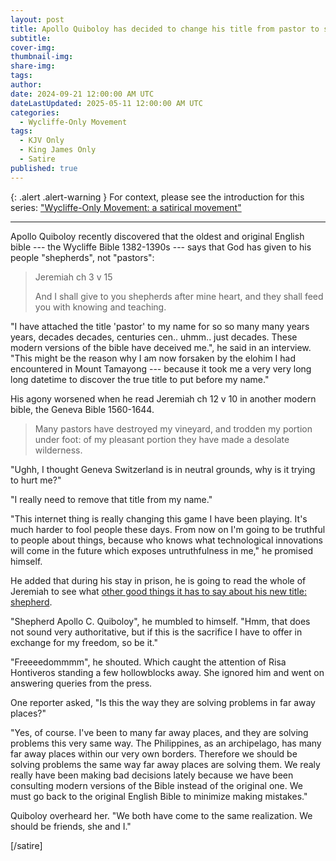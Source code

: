 ```yaml
---
layout: post
title: Apollo Quiboloy has decided to change his title from pastor to shepherd
subtitle:
cover-img: 
thumbnail-img: 
share-img: 
tags:
author: 
date: 2024-09-21 12:00:00 AM UTC
dateLastUpdated: 2025-05-11 12:00:00 AM UTC
categories:
  - Wycliffe-Only Movement
tags: 
  - KJV Only
  - King James Only
  - Satire
published: true
---
```


{: .alert .alert-warning }
For context, please see the introduction for this series: ["Wycliffe-Only Movement: a satirical movement"](/wycliffe-only-satirical-movement)

---

Apollo Quiboloy recently discovered that the oldest and original English bible --- the Wycliffe Bible 1382-1390s --- says that God has given to his people "shepherds", not "pastors":

> Jeremiah ch 3 v 15
>
> And I shall give to you shepherds after mine heart, and they shall feed you with knowing and teaching.

<!-- Jeremiah 3:15 -->


"I have attached the title 'pastor' to my name for so so many many years years, decades decades, centuries cen.. uhmm.. just decades. These modern versions of the bible have deceived me.", he said in an interview. "This might be the reason why I am now forsaken by the elohim I had encountered in Mount Tamayong --- because it took me a very very long long datetime to discover the true title to put before my name."

His agony worsened when he read Jeremiah ch 12 v 10 in another modern bible, the Geneva Bible 1560-1644.

> Many pastors have destroyed my vineyard, and trodden my portion under foot: of my pleasant portion they have made a desolate wilderness.

<!-- Jeremiah 12:10 -->

"Ughh, I thought Geneva Switzerland is in neutral grounds, why is it trying to hurt me?"

"I really need to remove that title from my name."

"This internet thing is really changing this game I have been playing. It's much harder to fool people these days. From now on I'm going to be truthful to people about things, because who knows what technological innovations will come in the future which exposes untruthfulness in me," he promised himself. 

He added that during his stay in prison, he is going to read the whole of Jeremiah to see what [other good things it has to say about his new title: shepherd](/2024/09/07/why-do-modern-bibles-mock-pastors/).

"Shepherd Apollo C. Quiboloy", he mumbled to himself. "Hmm, that does not sound very authoritative, but if this is the sacrifice I have to offer in exchange for my freedom, so be it."

"Freeeedommmm", he shouted. Which caught the attention of Risa Hontiveros standing a few hollowblocks away. She ignored him and went on answering queries from the press.

One reporter asked, "Is this the way they are solving problems in far away places?"

"Yes, of course. I've been to many far away places, and they are solving problems this very same way. The Philippines, as an archipelago, has many far away places within our very own borders. Therefore we should be solving problems the same way far away places are solving them. We realy really have been making bad decisions lately because we have been consulting modern versions of the Bible instead of the original one. We must go back to the original English Bible to minimize making mistakes."

Quiboloy overheard her. "We both have come to the same realization. We should be friends, she and I."

[/satire]